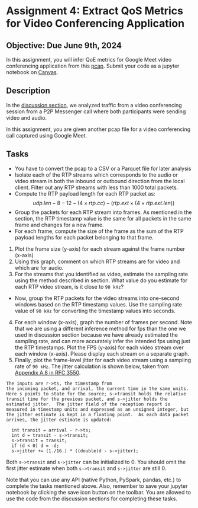 # Assignment 4: Extract QoS Metrics for Video Conferencing Application

## Objective: Due June 9th, 2024
In this assignment, you will infer QoE metrics for Google Meet video conferencing application from this [pcap][4]. Submit your code as a jupyter notebook on [Canvas][3].

## Description
In the [discussion section][1], we analyzed traffic from a video conferencing session from a P2P Messenger call where both participants were sending video and audio.

In this assignment, you are given another pcap file for a video conferencing call captured using Google Meet.

## Tasks
*  You have to convert the pcap to a CSV or a Parquet file for later analysis
* Isolate each of the RTP streams which corresponds to the audio or video stream in both the inbound or outbound direction from the local client. Filter out any RTP streams with less than 1000 total packets.
* Compute the RTP payload length for each RTP packet as:  
    $$ udp.len - 8 - 12 - (4 \times rtp.cc) - (rtp.ext \times (4 \times rtp.ext.len)) $$
* Group the packets for each RTP stream into frames. As mentioned in the section, the RTP timestamp value is the same for all packets in the same frame and changes for a new frame.
* For each frame, compute the size of the frame as the sum of the RTP payload lengths for each packet belonging to that frame.  
1. Plot the frame size (y-axis) for each stream against the frame number (x-axis)
2. Using this graph, comment on which RTP streams are for video and which are for audio.
3. For the streams that you identified as video, estimate the sampling rate using the method described in section. What value do you estimate for each RTP video stream, is it close to `90 kHz`? 
* Now, group the RTP packets for the video streams into one-second windows based on the RTP timestamp values. Use the sampling rate value of `90 kHz` for converting the timestamp values into seconds.
4. For each window (x-axis), graph the number of frames per second. Note that we are using a different inference method for fps than the one we used in discussion section because we have already estimated the sampling rate, and can more accurately infer the intended fps using just the RTP timestamps. Plot the FPS (y-axis) for each video stream over each window (x-axis). Please display each stream on a separate graph.
5. Finally, plot the frame-level jitter for each video stream using a sampling rate of `90 kHz`. The jitter calculation is shown below, taken from [Appendix A.8 in RFC 3550](https://datatracker.ietf.org/doc/html/rfc3550#appendix-A.8).
```
The inputs are r->ts, the timestamp from
the incoming packet, and arrival, the current time in the same units.
Here s points to state for the source; s->transit holds the relative
transit time for the previous packet, and s->jitter holds the
estimated jitter.  The jitter field of the reception report is
measured in timestamp units and expressed as an unsigned integer, but
the jitter estimate is kept in a floating point.  As each data packet
arrives, the jitter estimate is updated:

  int transit = arrival - r->ts;
  int d = transit - s->transit;
  s->transit = transit;
  if (d < 0) d = -d;
  s->jitter += (1./16.) * ((double)d - s->jitter);
```
Both `s->transit` and `s->jitter` can be initialized to 0. You should omit the first jitter estimate when both `s->transit` and `s->jitter` are still 0.  

Note that you can use any API (native Python, PySpark, pandas, etc.) to complete the tasks mentioned above. Also, remember to save your jupyter notebook by clicking the save icon button on the toolbar. You are allowed to use the code from the discussion sections for completing these tasks.

[1]: https://github.com/SNL-UCSB/cs176c-discussion-section/blob/master/spring25/week7/Inferring%20QoE%20Metrics%20for%20Real-time%20Applications.ipynb
[2]: https://en.wikipedia.org/wiki/Real-time_Transport_Protocol#Packet_header
[3]: https://ucsb.instructure.com/courses/26742/assignments/356504
[4]: https://drive.google.com/file/d/1h88pR-4owzWD9iNJjetRTZbFMkdd4MNE/view?usp=sharing
